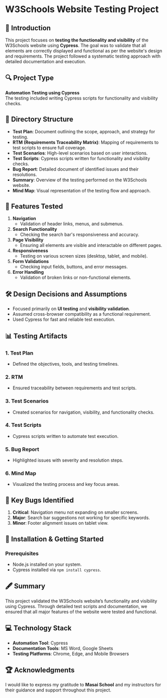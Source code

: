 # W3Schools Website Testing Project

## 📝 Introduction
This project focuses on **testing the functionality and visibility** of the W3Schools website using **Cypress**. The goal was to validate that all elements are correctly displayed and functional as per the website's design and requirements. The project followed a systematic testing approach with detailed documentation and execution.

## 🔍 Project Type
**Automation Testing using Cypress**  
The testing included writing Cypress scripts for functionality and visibility checks.

## 📁 Directory Structure
- **Test Plan**: Document outlining the scope, approach, and strategy for testing.  
- **RTM (Requirements Traceability Matrix)**: Mapping of requirements to test scripts to ensure full coverage.  
- **Test Scenarios**: High-level scenarios based on user interactions.  
- **Test Scripts**: Cypress scripts written for functionality and visibility checks.  
- **Bug Report**: Detailed document of identified issues and their resolutions.  
- **Summary**: Overview of the testing performed on the W3Schools website.  
- **Mind Map**: Visual representation of the testing flow and approach.

## 🎯 Features Tested
1. **Navigation**  
   - Validation of header links, menus, and submenus.  
2. **Search Functionality**  
   - Checking the search bar's responsiveness and accuracy.  
3. **Page Visibility**  
   - Ensuring all elements are visible and interactable on different pages.  
4. **Responsiveness**  
   - Testing on various screen sizes (desktop, tablet, and mobile).  
5. **Form Validations**  
   - Checking input fields, buttons, and error messages.  
6. **Error Handling**  
   - Validation of broken links or non-functional elements.

## 🛠️ Design Decisions and Assumptions
- Focused primarily on **UI testing** and **visibility validation**.  
- Assumed cross-browser compatibility as a functional requirement.  
- Used Cypress for fast and reliable test execution.

## 📊 Testing Artifacts
### 1. **Test Plan**
   - Defined the objectives, tools, and testing timelines.  
### 2. **RTM**
   - Ensured traceability between requirements and test scripts.  
### 3. **Test Scenarios**
   - Created scenarios for navigation, visibility, and functionality checks.  
### 4. **Test Scripts**
   - Cypress scripts written to automate test execution.  
### 5. **Bug Report**
   - Highlighted issues with severity and resolution steps.  
### 6. **Mind Map**
   - Visualized the testing process and key focus areas.

## 🐞 Key Bugs Identified
1. **Critical**: Navigation menu not expanding on smaller screens.  
2. **Major**: Search bar suggestions not working for specific keywords.  
3. **Minor**: Footer alignment issues on tablet view.

## 🚀 Installation & Getting Started
### Prerequisites
- Node.js installed on your system.  
- Cypress installed via `npm install cypress`.  



## 🖋️ Summary
This project validated the W3Schools website’s functionality and visibility using Cypress. Through detailed test scripts and documentation, we ensured that all major features of the website were tested and functional.

## 💻 Technology Stack
- **Automation Tool**: Cypress  
- **Documentation Tools**: MS Word, Google Sheets  
- **Testing Platforms**: Chrome, Edge, and Mobile Browsers  

## 🏆 Acknowledgments
I would like to express my gratitude to **Masai School** and my instructors for their guidance and support throughout this project.
